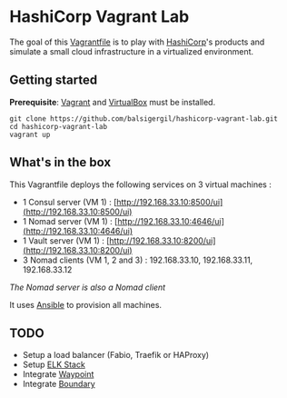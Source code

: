 # HashiCorp Vagrant Lab

The goal of this [Vagrantfile](https://github.com/balsigergil/hashicorp-vagrant-lab/blob/master/Vagrantfile) is to play with [HashiCorp](https://www.hashicorp.com/)'s products and simulate a small cloud infrastructure in a virtualized environment.

## Getting started

**Prerequisite**: [Vagrant](https://www.vagrantup.com/) and [VirtualBox](https://www.virtualbox.org/) must be installed.

```shell
git clone https://github.com/balsigergil/hashicorp-vagrant-lab.git
cd hashicorp-vagrant-lab
vagrant up
```

## What's in the box

This Vagrantfile deploys the following services on 3 virtual machines :

- 1 Consul server (VM 1) : [http://192.168.33.10:8500/ui](http://192.168.33.10:8500/ui)
- 1 Nomad server (VM 1) : [http://192.168.33.10:4646/ui](http://192.168.33.10:4646/ui)
- 1 Vault server (VM 1) : [http://192.168.33.10:8200/ui](http://192.168.33.10:8200/ui)
- 3 Nomad clients (VM 1, 2 and 3) : 192.168.33.10, 192.168.33.11, 192.168.33.12

*The Nomad server is also a Nomad client*

It uses [Ansible](https://docs.ansible.com/ansible/latest/index.html) to provision all machines.

## TODO
- Setup a load balancer (Fabio, Traefik or HAProxy)
- Setup [ELK Stack](https://www.elastic.co/what-is/elk-stack)
- Integrate [Waypoint](https://www.waypointproject.io/)
- Integrate [Boundary](https://www.boundaryproject.io/)
